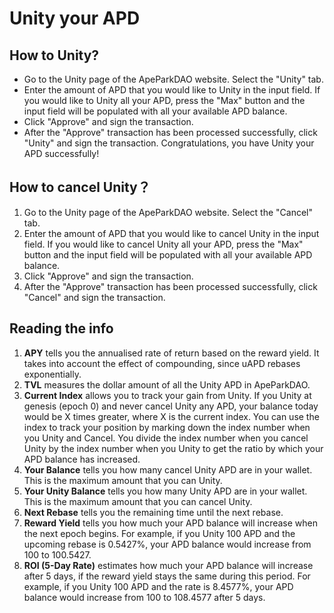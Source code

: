 # Unity your APD

## How to Unity?

* Go to the Unity page of the ApeParkDAO website. Select the "Unity" tab.
* Enter the amount of APD that you would like to Unity in the input field. If you would like to Unity all your APD, press the "Max" button and the input field will be populated with all your available APD balance.
* Click "Approve" and sign the transaction.
* After the "Approve" transaction has been processed successfully, click "Unity" and sign the transaction. Congratulations, you have Unity your APD successfully!

## How to cancel Unity？

1. Go to the Unity page of the ApeParkDAO website. Select the "Cancel" tab.
2. Enter the amount of APD that you would like to cancel Unity in the input field. If you would like to cancel Unity all your APD, press the "Max" button and the input field will be populated with all your available APD balance.
3. Click "Approve" and sign the transaction.
4. After the "Approve" transaction has been processed successfully, click "Cancel" and sign the transaction.

## Reading the info



1. **APY** tells you the annualised rate of return based on the reward yield. It takes into account the effect of compounding, since uAPD rebases exponentially.
2. **TVL** measures the dollar amount of all the Unity APD in ApeParkDAO.
3. **Current Index** allows you to track your gain from Unity. If you Unity at genesis (epoch 0) and never cancel Unity any APD, your balance today would be X times greater, where X is the current index. You can use the index to track your position by marking down the index number when you Unity and Cancel. You divide the index number when you cancel Unity by the index number when you Unity to get the ratio by which your APD balance has increased.
4. **Your Balance** tells you how many cancel Unity APD are in your wallet. This is the maximum amount that you can Unity.
5. **Your Unity Balance** tells you how many Unity APD are in your wallet. This is the maximum amount that you can cancel Unity.
6. **Next Rebase** tells you the remaining time until the next rebase.
7. **Reward Yield** tells you how much your APD balance will increase when the next epoch begins. For example, if you Unity 100 APD and the upcoming rebase is 0.5427%, your APD balance would increase from 100 to 100.5427.
8. **ROI (5-Day Rate)** estimates how much your APD balance will increase after 5 days, if the reward yield stays the same during this period. For example, if you Unity 100 APD and the rate is 8.4577%, your APD balance would increase from 100 to 108.4577 after 5 days.



